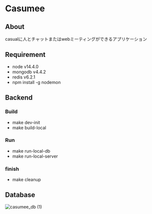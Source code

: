 # Casumee
## About
casualに人とチャットまたはwebミーティングができるアプリケーション

## Requirement
 - node v14.4.0
 - mongodb v4.4.2
 - redis v6.2.1
 - npm install -g nodemon

## Backend
### Build
 - make dev-init
 - make build-local
### Run
 - make run-local-db
 - make run-local-server
### finish
 - make cleanup

## Database
![casumee_db (1)](https://user-images.githubusercontent.com/64523345/110235243-4aa10d00-7f72-11eb-9b0d-485955f6e517.png)